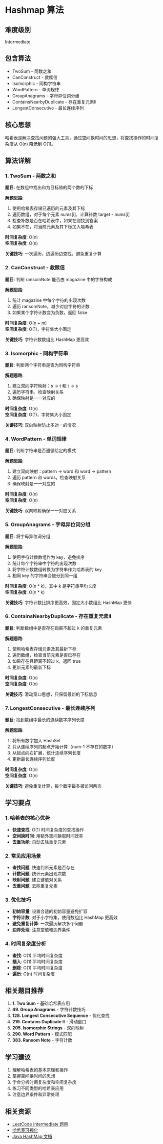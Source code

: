 # Hashmap 算法

## 难度级别
Intermediate

## 包含算法
- TwoSum - 两数之和
- CanConstruct - 救赎信
- Isomorphic - 同构字符串
- WordPattern - 单词规律
- GroupAnagrams - 字母异位词分组
- ContainsNearbyDuplicate - 存在重复元素II
- LongestConsecutive - 最长连续序列

## 核心思想
哈希表是解决查找问题的强大工具，通过空间换时间的思想，将查找操作的时间复杂度从 O(n) 降低到 O(1)。

## 算法详解

### 1. TwoSum - 两数之和
**题目**: 在数组中找出和为目标值的两个数的下标

**解题思路**:
1. 使用哈希表存储已遍历的元素及其下标
2. 遍历数组，对于每个元素 nums[i]，计算补数 target - nums[i]
3. 检查补数是否在哈希表中，如果在则找到答案
4. 如果不在，将当前元素及其下标加入哈希表

**时间复杂度**: O(n)  
**空间复杂度**: O(n)

**关键技巧**: 一次遍历，边遍历边查找，避免重复计算

### 2. CanConstruct - 救赎信
**题目**: 判断 ransomNote 能否由 magazine 中的字符构成

**解题思路**:
1. 统计 magazine 中每个字符的出现次数
2. 遍历 ransomNote，减少对应字符的计数
3. 如果某个字符计数变为负数，返回 false

**时间复杂度**: O(n + m)  
**空间复杂度**: O(1)，字符集大小固定

**关键技巧**: 字符计数数组比 HashMap 更高效

### 3. Isomorphic - 同构字符串
**题目**: 判断两个字符串是否为同构字符串

**解题思路**:
1. 建立双向字符映射：s -> t 和 t -> s
2. 遍历字符串，检查映射关系
3. 确保映射是一一对应的

**时间复杂度**: O(n)  
**空间复杂度**: O(1)，字符集大小固定

**关键技巧**: 双向映射防止多对一的情况

### 4. WordPattern - 单词规律
**题目**: 判断字符串是否遵循给定的模式

**解题思路**:
1. 建立双向映射：pattern -> word 和 word -> pattern
2. 遍历 pattern 和 words，检查映射关系
3. 确保映射是一一对应的

**时间复杂度**: O(n)  
**空间复杂度**: O(n)

**关键技巧**: 双向映射确保一一对应关系

### 5. GroupAnagrams - 字母异位词分组
**题目**: 将字母异位词分组

**解题思路**:
1. 使用字符计数数组作为 key，避免排序
2. 统计每个字符串中字符的出现次数
3. 将字符计数数组转换为字符串作为哈希表的 key
4. 相同 key 的字符串会被分到同一组

**时间复杂度**: O(n * k)，其中 k 是字符串平均长度  
**空间复杂度**: O(n * k)

**关键技巧**: 字符计数比排序更高效，固定大小数组比 HashMap 更快

### 6. ContainsNearbyDuplicate - 存在重复元素II
**题目**: 判断数组中是否存在距离不超过 k 的重复元素

**解题思路**:
1. 使用哈希表存储元素及其最新下标
2. 遍历数组，检查当前元素是否已存在
3. 如果存在且距离不超过 k，返回 true
4. 更新元素的最新下标

**时间复杂度**: O(n)  
**空间复杂度**: O(n)

**关键技巧**: 滑动窗口思想，只保留最新的下标信息

### 7. LongestConsecutive - 最长连续序列
**题目**: 找到数组中最长的连续数字序列长度

**解题思路**:
1. 将所有数字加入 HashSet
2. 只从连续序列的起点开始计算（num-1 不存在的数字）
3. 从起点向右扩展，统计连续序列长度
4. 更新最长连续序列长度

**时间复杂度**: O(n)  
**空间复杂度**: O(n)

**关键技巧**: 避免重复计算，每个数字最多被访问两次


## 学习要点

### 1. 哈希表的核心优势
- **快速查找**: O(1) 时间复杂度的查找操作
- **空间换时间**: 用额外空间换取时间效率
- **去重功能**: 自动去除重复元素

### 2. 常见应用场景
- **查找问题**: 快速判断元素是否存在
- **计数问题**: 统计元素出现次数
- **映射问题**: 建立键值对关系
- **去重问题**: 去除重复元素

### 3. 优化技巧
- **初始容量**: 设置合适的初始容量避免扩容
- **字符计数**: 对于小字符集，使用数组比 HashMap 更高效
- **避免重复计算**: 一次遍历解决多个问题
- **边界处理**: 注意空值和边界条件

### 4. 时间复杂度分析
- **查找**: O(1) 平均时间复杂度
- **插入**: O(1) 平均时间复杂度
- **删除**: O(1) 平均时间复杂度
- **遍历**: O(n) 时间复杂度

## 相关题目推荐
1. **1. Two Sum** - 基础哈希表应用
2. **49. Group Anagrams** - 字符计数技巧
3. **128. Longest Consecutive Sequence** - 优化查找
4. **219. Contains Duplicate II** - 滑动窗口
5. **205. Isomorphic Strings** - 双向映射
6. **290. Word Pattern** - 模式匹配
7. **383. Ransom Note** - 字符计数

## 学习建议
1. 理解哈希表的基本原理和操作
2. 掌握空间换时间的思想
3. 学会分析时间复杂度和空间复杂度
4. 练习不同类型的哈希表应用
5. 注意边界条件和异常处理

## 相关资源
- [LeetCode Intermediate 题目](https://leetcode.com/problemset/all/?difficulty=INTERMEDIATE)
- [哈希表可视化](https://visualgo.net/en/hashtable)
- [Java HashMap 文档](https://docs.oracle.com/javase/8/docs/api/java/util/HashMap.html)
